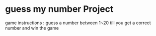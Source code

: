 # guess my number Project

game instructions :
guess a number between 1~20 till you get a correct number and win the game